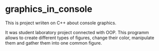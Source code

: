 # graphics_in_console
This is project wriiten on C++ about console graphics.

It was student laboratory project connected with OOP.
This programm allows to create different types of figures, change their color, manipulate them and gather them into one common figure.
